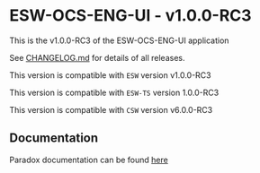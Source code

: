 # ESW-OCS-ENG-UI - v1.0.0-RC3

This is the v1.0.0-RC3 of the ESW-OCS-ENG-UI application

See [CHANGELOG.md](CHANGELOG.md) for details of all releases.

This version is compatible with `ESW` version v1.0.0-RC3

This version is compatible with `ESW-TS` version 1.0.0-RC3

This version is compatible with `CSW` version v6.0.0-RC3

## Documentation

Paradox documentation can be found [here](https://tmtsoftware.github.io/esw-ocs-eng-ui/1.0.0-RC3/)
